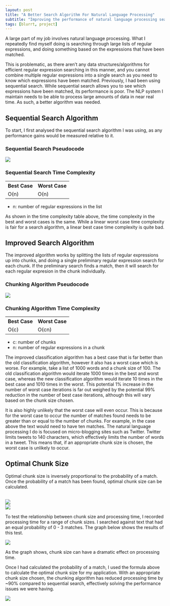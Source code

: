 ```yaml
---
layout: post
title: "A Better Search Algorithm For Natural Language Processing"
subtitle: "Improving the performance of natural language processing search algorithms."
tags: [blurrt, project]
---
```


<p>A large part of my job involves natural language processing. What I repeatedly find myself doing is searching through large lists of regular expressions, and doing something based on the expressions that have been matched.</p>

<p>This is problematic, as there aren’t any data structures/algorithms for efficient regular expression searching in this manner, and you cannot combine multiple regular expressions into a single search as you need to know which expressions have been matched. Previously, I had been using sequential search. While sequential search allows you to see which expressions have been matched, its performance is poor. The NLP system I maintain needs to be able to process large amounts of data in near real time. As such, a better algorithm was needed.</p>

<h2>Sequential Search Algorithm</h2>

<p>To start, I first analysed the sequential search algorithm I was using, as any performance gains would be measured relative to it.</p>

<h3>Sequential Search Pseudocode</h3>
<img src="{{ '/img/a-better-search-algorithm-for-nlp/small-sequential-search-pseudo.png' | prepend: site.url}}">

<h3>Sequential Search Time Complexity</h3>
<table>
	<tr>
		<th>
			Best Case
		</th>
		<th>
			Worst Case
		</th>
	</tr>
	<tr>
		<td>
			O(n)
		</td>
		<td>
			O(n)
		</td>
	</tr>
</table>

<ul class="simple-list">
	<li>
		n: number of regular expressions in the list
	</li>
</ul>

<p>As shown in the time complexity table above, the time complexity in the best and worst cases is the same. While a linear worst case time complexity is fair for a search algorithm, a linear best case time complexity is quite bad.</p>

<h2>Improved Search Algorithm</h2>

<p>The improved algorithm works by splitting the lists of regular expressions up into chunks, and doing a single preliminary regular expression search for each chunk. If the preliminary search finds a match, then it will search for each regular expresion in the chunk individually.</p>

<h3>Chunking Algorithm Pseudocode</h3>
<img src="{{ '/img/a-better-search-algorithm-for-nlp/small-chunk-search-pseudo.png' | prepend: site.url}}">

<h3>Chunking Algorithm Time Complexity</h3>
<table>
	<tr>
		<th>
			Best Case
		</th>
		<th>
			Worst Case
		</th>
	</tr>
	<tr>
		<td>
			O(c)
		</td>
		<td>
			O(cn)
		</td>
	</tr>
</table>

<ul class="simple-list">
	<li>
		c: number of chunks
	</li>
	<li>
		n: number of regular expressions in a chunk
	</li>
</ul>

<p>The improved classification algorithm has a best case that is far better than the old classification algorithm, however it also has a worst case which is worse. For example, take a list of 1000 words and a chunk size of 100. The old classification algorithm would iterate 1000 times in the best and worst case, whereas the new classification algorithm would iterate 10 times in the best case and 1010 times in the worst. This potential 1% increase in the number of worst case iterations is far out weighed by the potential 99% reduction in the number of best case iterations, although this will vary based on the chunk size chosen.</p>

<p>It is also highly unlikely that the worst case will even occur. This is because for the worst case to occur the number of matches found needs to be greater than or equal to the number of chunks. For example, in the case above the text would need to have ten matches. The natural language processing I do is focused on micro-blogging sites such as Twitter. Twitter limits tweets to 140 characters, which effectively limits the number of words in a tweet. This means that, if an appropriate chunk size is chosen, the worst case is unlikely to occur.</p>

<h2>Optimal Chunk Size</h2>

<p>Optimal chunk size is inversely proportional to the probability of a match. Once the probability of a match has been found, optimal chunk size can be calculated.</p>

<br>
<img src="{{ '/img/a-better-search-algorithm-for-nlp/eq1.gif' | prepend: site.url}}" class="img-center">
<br>
<img src="{{ '/img/a-better-search-algorithm-for-nlp/eq2.gif' | prepend: site.url}}" class="img-center">
<br>
<p>To test the relationship between chunk size and processing time, I recorded processing time for a range of chunk sizes. I searched against text that had an equal probability of 0 - 3 matches. The graph below shows the results of this test.</p>

<img src="{{ '/img/a-better-search-algorithm-for-nlp/chunk-size-processing-time.png' | prepend: site.url}}" class="img-center">

<p>As the graph shows, chunk size can have a dramatic effect on processing time.</p>

<p>Once I had calculated the probability of a match, I used the formula above to calculate the optimal chunk size for my application. With an appropriate chunk size chosen, the chunking algorithm has reduced processing time by ~90% compared to sequential search, effectively solving the performance issues we were having.</p>

<img src="{{ '/img/a-better-search-algorithm-for-nlp/algorithm-comparison.png' | prepend: site.url}}" class="img-center">
